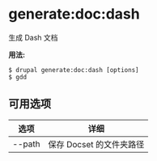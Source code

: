 # generate:doc:dash
生成 Dash 文档

**用法:**
```
$ drupal generate:doc:dash [options]
$ gdd  
```

## 可用选项
选项 | 详细
-------|-------------
--path | 保存 Docset 的文件夹路径
